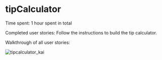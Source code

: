 # tipCalculator
Time spent: 1 hour spent in total

Completed user stories:
Follow the instructions to build the tip calculator.

Walkthrough of all user stories:

![tipcalculator_kai](https://cloud.githubusercontent.com/assets/8231104/10420047/8b253cb0-703d-11e5-9c98-54ba043095c2.gif)


